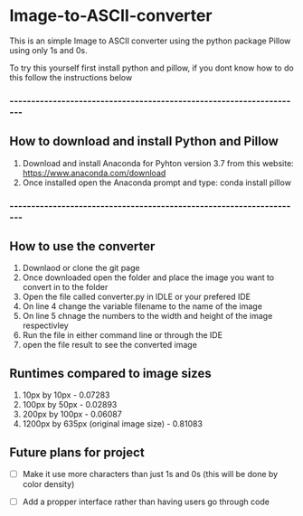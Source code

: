 # Image-to-ASCII-converter
This is an simple Image to ASCII converter using the python package Pillow using only 1s and 0s.

To try this yourself first install python and pillow, if you dont know how to do this follow the instructions below 

### --------------------------------------------------------------------

## How to download and install Python and Pillow
1. Download and install Anaconda for Pyhton version 3.7 from this website: https://www.anaconda.com/download
2. Once installed open the Anaconda prompt and type: conda install pillow

### --------------------------------------------------------------------

## How to use the converter
1. Downlaod or clone the git page
2. Once downloaded open the folder and place the image you want to convert in to the folder 
3. Open the file called converter.py in IDLE or your prefered IDE
4. On line 4 change the variable filename to the name of the image
5. On line 5 chnage the numbers to the width and height of the image respectivley 
6. Run the file in either command line or through the IDE 
7. open the file result to see the converted image

## Runtimes compared to image sizes

1. 10px by 10px
       - 0.07283
2. 100px by 50px
       - 0.02893
3. 200px by 100px
       - 0.06087
4. 1200px by 635px (original image size)
       - 0.81083

## Future plans for project
- [ ] Make it use more characters than just 1s and 0s (this will be done by color density)
- [ ] Add a propper interface rather than having users go through code


